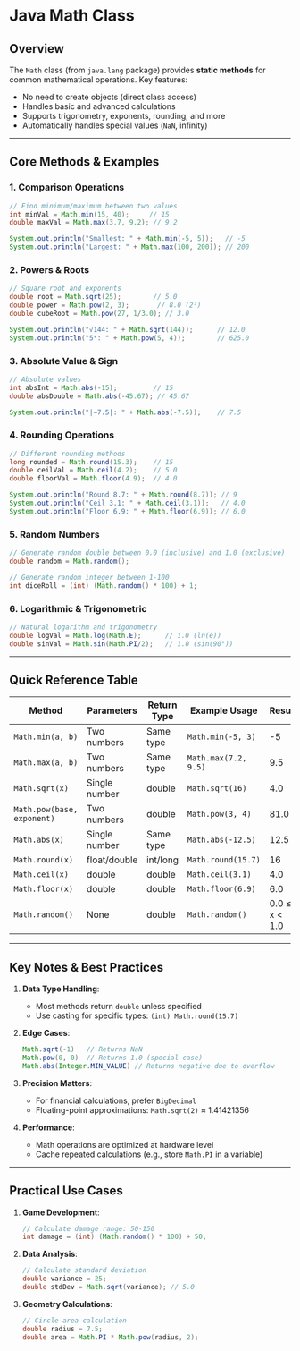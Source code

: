 # Java Math Class

## **Overview**
The `Math` class (from `java.lang` package) provides **static methods** for common mathematical operations. Key features:
- No need to create objects (direct class access)
- Handles basic and advanced calculations
- Supports trigonometry, exponents, rounding, and more
- Automatically handles special values (`NaN`, infinity)

---

## **Core Methods & Examples**

### **1. Comparison Operations**
```java
// Find minimum/maximum between two values
int minVal = Math.min(15, 40);     // 15
double maxVal = Math.max(3.7, 9.2); // 9.2

System.out.println("Smallest: " + Math.min(-5, 5));   // -5
System.out.println("Largest: " + Math.max(100, 200)); // 200
```

### **2. Powers & Roots**
```java
// Square root and exponents
double root = Math.sqrt(25);        // 5.0
double power = Math.pow(2, 3);       // 8.0 (2³)
double cubeRoot = Math.pow(27, 1/3.0); // 3.0

System.out.println("√144: " + Math.sqrt(144));      // 12.0
System.out.println("5⁴: " + Math.pow(5, 4));        // 625.0
```

### **3. Absolute Value & Sign**
```java
// Absolute values
int absInt = Math.abs(-15);         // 15
double absDouble = Math.abs(-45.67); // 45.67

System.out.println("|−7.5|: " + Math.abs(-7.5));    // 7.5
```

### **4. Rounding Operations**
```java
// Different rounding methods
long rounded = Math.round(15.3);    // 15
double ceilVal = Math.ceil(4.2);    // 5.0
double floorVal = Math.floor(4.9);  // 4.0

System.out.println("Round 8.7: " + Math.round(8.7)); // 9
System.out.println("Ceil 3.1: " + Math.ceil(3.1));   // 4.0
System.out.println("Floor 6.9: " + Math.floor(6.9)); // 6.0
```

### **5. Random Numbers**
```java
// Generate random double between 0.0 (inclusive) and 1.0 (exclusive)
double random = Math.random();  

// Generate random integer between 1-100
int diceRoll = (int) (Math.random() * 100) + 1;
```

### **6. Logarithmic & Trigonometric**
```java
// Natural logarithm and trigonometry
double logVal = Math.log(Math.E);      // 1.0 (ln(e))
double sinVal = Math.sin(Math.PI/2);   // 1.0 (sin(90°))
```

---

## **Quick Reference Table**

| Method                     | Parameters    | Return Type | Example Usage        | Result        |
| -------------------------- | ------------- | ----------- | -------------------- | ------------- |
| `Math.min(a, b)`           | Two numbers   | Same type   | `Math.min(-5, 3)`    | -5            |
| `Math.max(a, b)`           | Two numbers   | Same type   | `Math.max(7.2, 9.5)` | 9.5           |
| `Math.sqrt(x)`             | Single number | double      | `Math.sqrt(16)`      | 4.0           |
| `Math.pow(base, exponent)` | Two numbers   | double      | `Math.pow(3, 4)`     | 81.0          |
| `Math.abs(x)`              | Single number | Same type   | `Math.abs(-12.5)`    | 12.5          |
| `Math.round(x)`            | float/double  | int/long    | `Math.round(15.7)`   | 16            |
| `Math.ceil(x)`             | double        | double      | `Math.ceil(3.1)`     | 4.0           |
| `Math.floor(x)`            | double        | double      | `Math.floor(6.9)`    | 6.0           |
| `Math.random()`            | None          | double      | `Math.random()`      | 0.0 ≤ x < 1.0 |

---

## **Key Notes & Best Practices**
1. **Data Type Handling**:
   - Most methods return `double` unless specified
   - Use casting for specific types: `(int) Math.round(15.7)`

2. **Edge Cases**:
   ```java
   Math.sqrt(-1)   // Returns NaN
   Math.pow(0, 0)  // Returns 1.0 (special case)
   Math.abs(Integer.MIN_VALUE) // Returns negative due to overflow
   ```

3. **Precision Matters**:
   - For financial calculations, prefer `BigDecimal`
   - Floating-point approximations: `Math.sqrt(2)` ≈ 1.41421356

4. **Performance**:
   - Math operations are optimized at hardware level
   - Cache repeated calculations (e.g., store `Math.PI` in a variable)

---

## **Practical Use Cases**
1. **Game Development**:
   ```java
   // Calculate damage range: 50-150
   int damage = (int) (Math.random() * 100) + 50;
   ```

2. **Data Analysis**:
   ```java
   // Calculate standard deviation
   double variance = 25;
   double stdDev = Math.sqrt(variance); // 5.0
   ```

3. **Geometry Calculations**:
   ```java
   // Circle area calculation
   double radius = 7.5;
   double area = Math.PI * Math.pow(radius, 2);
   ```
